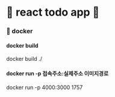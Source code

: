 # 💙 react todo app 💙

### 🐳 docker 
#### docker build
docker build ./

#### docker run -p 접속주소:실제주소 이미지경로
docker run -p 4000:3000 1757
